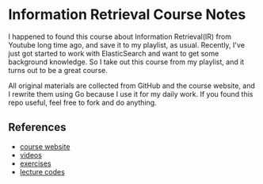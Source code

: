 # Information Retrieval Course Notes

I happened to found this course about Information Retrieval(IR) from Youtube long time ago, and save it to 
my playlist, as usual. Recently, I've just got started to work with ElasticSearch and want to get some background knowledge.
So I take out this course from my playlist, and it turns out to be a great course.   

All original materials are collected from GitHub and the course website, and I rewrite them using Go because
I use it for my daily work. If you found this repo useful, feel free to fork and do anything.

## References
* [course website](https://ad-wiki.informatik.uni-freiburg.de/teaching/InformationRetrievalWS1718)
* [videos](https://www.youtube.com/playlist?list=PLfgMNKpBVg4V8GtMB7eUrTyvITri8WF7i)
* [exercises](https://github.com/eamsen/ir-edu)
* [lecture codes](https://github.com/numairmansur/InformationRetrival)